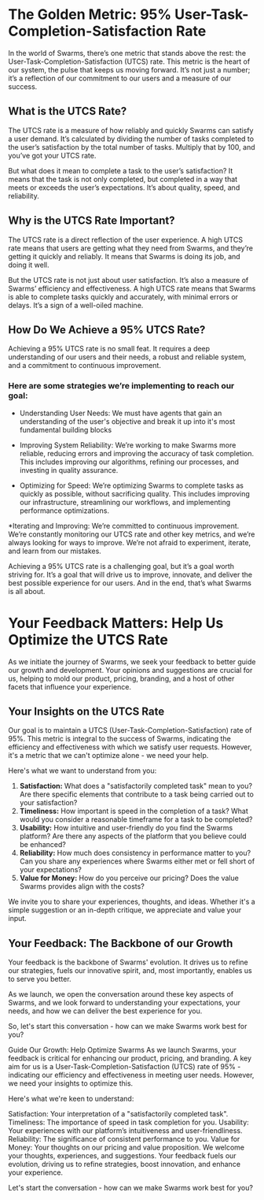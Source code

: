 # The Golden Metric: 95% User-Task-Completion-Satisfaction Rate

In the world of Swarms, there’s one metric that stands above the rest: the User-Task-Completion-Satisfaction (UTCS) rate. This metric is the heart of our system, the pulse that keeps us moving forward. It’s not just a number; it’s a reflection of our commitment to our users and a measure of our success.

## What is the UTCS Rate?
The UTCS rate is a measure of how reliably and quickly Swarms can satisfy a user demand. It’s calculated by dividing the number of tasks completed to the user’s satisfaction by the total number of tasks. Multiply that by 100, and you’ve got your UTCS rate.

But what does it mean to complete a task to the user’s satisfaction? It means that the task is not only completed, but completed in a way that meets or exceeds the user’s expectations. It’s about quality, speed, and reliability.

## Why is the UTCS Rate Important?
The UTCS rate is a direct reflection of the user experience. A high UTCS rate means that users are getting what they need from Swarms, and they’re getting it quickly and reliably. It means that Swarms is doing its job, and doing it well.

But the UTCS rate is not just about user satisfaction. It’s also a measure of Swarms’ efficiency and effectiveness. A high UTCS rate means that Swarms is able to complete tasks quickly and accurately, with minimal errors or delays. It’s a sign of a well-oiled machine.

## How Do We Achieve a 95% UTCS Rate?
Achieving a 95% UTCS rate is no small feat. It requires a deep understanding of our users and their needs, a robust and reliable system, and a commitment to continuous improvement.

### Here are some strategies we’re implementing to reach our goal:

* Understanding User Needs: We must have agents that gain an understanding of the user's objective and break it up into it's most fundamental building blocks

* Improving System Reliability: We’re working to make Swarms more reliable, reducing errors and improving the accuracy of task completion. This includes improving our algorithms, refining our processes, and investing in quality assurance.

* Optimizing for Speed: We’re optimizing Swarms to complete tasks as quickly as possible, without sacrificing quality. This includes improving our infrastructure, streamlining our workflows, and implementing performance optimizations.

*Iterating and Improving: We’re committed to continuous improvement. We’re constantly monitoring our UTCS rate and other key metrics, and we’re always looking for ways to improve. We’re not afraid to experiment, iterate, and learn from our mistakes.

Achieving a 95% UTCS rate is a challenging goal, but it’s a goal worth striving for. It’s a goal that will drive us to improve, innovate, and deliver the best possible experience for our users. And in the end, that’s what Swarms is all about.



# Your Feedback Matters: Help Us Optimize the UTCS Rate

As we initiate the journey of Swarms, we seek your feedback to better guide our growth and development. Your opinions and suggestions are crucial for us, helping to mold our product, pricing, branding, and a host of other facets that influence your experience.

## Your Insights on the UTCS Rate
Our goal is to maintain a UTCS (User-Task-Completion-Satisfaction) rate of 95%. This metric is integral to the success of Swarms, indicating the efficiency and effectiveness with which we satisfy user requests. However, it's a metric that we can't optimize alone - we need your help.

Here's what we want to understand from you:

1. **Satisfaction:** What does a "satisfactorily completed task" mean to you? Are there specific elements that contribute to a task being carried out to your satisfaction? 
2. **Timeliness:** How important is speed in the completion of a task? What would you consider a reasonable timeframe for a task to be completed?
3. **Usability:** How intuitive and user-friendly do you find the Swarms platform? Are there any aspects of the platform that you believe could be enhanced?
4. **Reliability:** How much does consistency in performance matter to you? Can you share any experiences where Swarms either met or fell short of your expectations?
5. **Value for Money:** How do you perceive our pricing? Does the value Swarms provides align with the costs?

We invite you to share your experiences, thoughts, and ideas. Whether it's a simple suggestion or an in-depth critique, we appreciate and value your input.

## Your Feedback: The Backbone of our Growth
Your feedback is the backbone of Swarms' evolution. It drives us to refine our strategies, fuels our innovative spirit, and, most importantly, enables us to serve you better.

As we launch, we open the conversation around these key aspects of Swarms, and we look forward to understanding your expectations, your needs, and how we can deliver the best experience for you.

So, let's start this conversation - how can we make Swarms work best for you?


Guide Our Growth: Help Optimize Swarms
As we launch Swarms, your feedback is critical for enhancing our product, pricing, and branding. A key aim for us is a User-Task-Completion-Satisfaction (UTCS) rate of 95% - indicating our efficiency and effectiveness in meeting user needs. However, we need your insights to optimize this.

Here's what we're keen to understand:

Satisfaction: Your interpretation of a "satisfactorily completed task".
Timeliness: The importance of speed in task completion for you.
Usability: Your experiences with our platform’s intuitiveness and user-friendliness.
Reliability: The significance of consistent performance to you.
Value for Money: Your thoughts on our pricing and value proposition.
We welcome your thoughts, experiences, and suggestions. Your feedback fuels our evolution, driving us to refine strategies, boost innovation, and enhance your experience.

Let's start the conversation - how can we make Swarms work best for you?